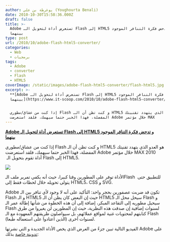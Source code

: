 ```yaml
---
author: يوغرطة بن علي (Youghourta Benali)
date: 2010-10-30T15:58:36.000Z
draft: false
title: >-
  Adobe تستعرض أداة لتحويل الـ Flash إلى HTML5 و تدحض فكرة التنافر الموجود
  بينهما 
type: post
url: /2010/10/adobe-flash-html5-converter/
categories:
  - Web
  - برمجيات
tags:
  - Adobe
  - converter
  - Flash
  - HTML5
coverImage: /static/images/adobe-flash-html5-converter/flash-html5.jpg
excerpt: >-
  **[Adobe تستعرض أداة لتحويل الـ Flash إلى HTML5 و تدحض فكرة التنافر الموجود
  بينهما](https://www.it-scoop.com/2010/10/adobe-flash-html5-converter/)**


  إذا كنت من عشاق/مطوري Flash و كنت تظن أن الـ HTML5 هو العدو الذي يتهدد تقنيتك
  المفضلة، فهذا الخبر حتما سيهمك، فلقد استعرضت Adobe خلال مؤتمر MAX
---
```

**[Adobe تستعرض أداة لتحويل الـ Flash إلى HTML5 و تدحض فكرة التنافر الموجود بينهما](https://www.it-scoop.com/2010/10/adobe-flash-html5-converter/)**

إذا كنت من عشاق/مطوري Flash و كنت تظن أن الـ HTML5 هو العدو الذي يتهدد تقنيتك المفضلة، فهذا الخبر حتما سيهمك، فلقد استعرضت Adobe خلال مؤتمر MAX 2010  أداة تقوم بتحويل الـ Flash إلى HTML5.

![](/static/images/adobe-flash-html5-converter/flash-html5.jpg)

الأداة توفر على المطورين وقتا كبيرا، حيث أنه يكفي تمرير ملف الـFlash  للتطبيق حتى يتولى تحويله خلال لحظات فقط إلى HTML5، CSS و SVG.

Adobe تكون قد ضربت عصفورين بحجر واحد: التأكيد على أنه لا وجود لأي تنافر بين الـ Flash و الـ HTML5 حيث إن البعض كان يظن أن الـ HTML5 سيحل محل الـ Flash و سيحيل مطوريه إلى التقاعد المبكر، إضافة إلى أن هذه الخطوة من شأنها إطالة عمر الـ Flash لسنوات إضافية إن صدقت هذه النظرية، حيث إن المطورين لن يغيروا من طرق كتابتهم لمحتويات غنية لمواقع عملائهم، بل سيواصلون طريقتهم المعهودة مع الـ Flash (الذين اعتادوا على استعماله طبعا) لسنوات أخرى.

الفيديو التالية تبين جزءً من العرض الذي يخص الأداة الجديدة و التي نشرتها Adobe على [تدوينة خاصة](http://blogs.adobe.com/jnack/2010/10/adobe-demos-flash-to-html5-conversion-tool.html) بذلك:
